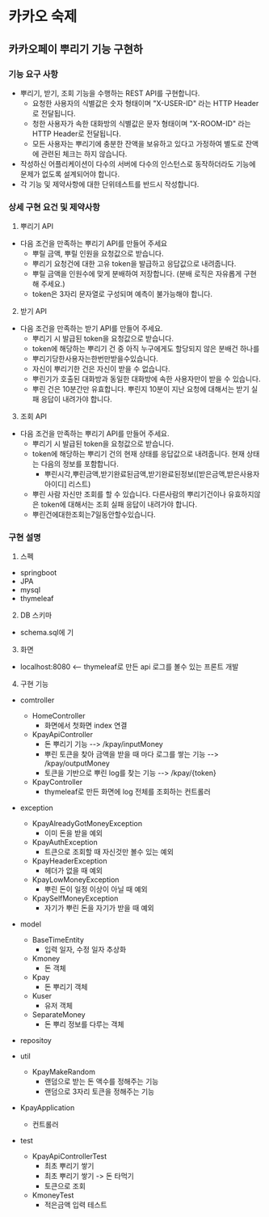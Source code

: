 # 카카오 숙제
## 카카오페이 뿌리기 기능 구현하
### 기능 요구 사항
* 뿌리기, 받기, 조회 기능을 수행하는 REST API를 구현합니다.
    * 요청한 사용자의 식별값은 숫자 형태이며 "X-USER-ID" 라는 HTTP Header로
      전달됩니다.
    * 청한 사용자가 속한 대화방의 식별값은 문자 형태이며 "X-ROOM-ID" 라는
       HTTP Header로 전달됩니다.
    * 모든 사용자는 뿌리기에 충분한 잔액을 보유하고 있다고 가정하여 별도로
      잔액에 관련된 체크는 하지 않습니다.
* 작성하신 어플리케이션이 다수의 서버에 다수의 인스턴스로 동작하더라도 기능에
  문제가 없도록 설계되어야 합니다.
* 각 기능 및 제약사항에 대한 단위테스트를 반드시 작성합니다.

### 상세 구현 요건 및 제약사항
1. 뿌리기 API
* 다음 조건을 만족하는 뿌리기 API를 만들어 주세요
    * 뿌릴 금액, 뿌릴 인원을 요청값으로 받습니다.
    * 뿌리기 요청건에 대한 고유 token을 발급하고 응답값으로 내려줍니다.
    * 뿌릴 금액을 인원수에 맞게 분배하여 저장합니다. (분배 로직은 자유롭게 구현해 주세요.)
    * token은 3자리 문자열로 구성되며 예측이 불가능해야 합니다.    
    
2. 받기 API
* 다음 조건을 만족하는 받기 API를 만들어 주세요.
    * 뿌리기 시 발급된 token을 요청값으로 받습니다.
    * token에 해당하는 뿌리기 건 중 아직 누구에게도 할당되지 않은 분배건 하나를
    * 뿌리기당한사용자는한번만받을수있습니다.
    * 자신이 뿌리기한 건은 자신이 받을 수 없습니다.
    * 뿌린기가 호출된 대화방과 동일한 대화방에 속한 사용자만이 받을 수
      있습니다.
    * 뿌린 건은 10분간만 유효합니다. 뿌린지 10분이 지난 요청에 대해서는 받기
      실패 응답이 내려가야 합니다.
      
3. 조회 API
* 다음 조건을 만족하는 뿌리기 API를 만들어 주세요.
    * 뿌리기 시 발급된 token을 요청값으로 받습니다.
    * token에 해당하는 뿌리기 건의 현재 상태를 응답값으로 내려줍니다. 현재
      상태는 다음의 정보를 포함합니다.
        * 뿌린시각,뿌린금액,받기완료된금액,받기완료된정보([받은금액,받은사용자 아이디] 리스트)
    * 뿌린 사람 자신만 조회를 할 수 있습니다. 다른사람의 뿌리기건이나 유효하지않은 token에 대해서는 조회 실패 응답이 내려가야 합니다.
    * 뿌린건에대한조회는7일동안할수있습니다.

### 구현 설명
1. 스펙
- springboot
- JPA
- mysql
- thymeleaf

2. DB 스키마
- schema.sql에 기

3. 화면
- localhost:8080 <-- thymeleaf로 만든 api 로그를 볼수 있는 프론트 개발

4. 구현 기능
* comtroller
    * HomeController
        - 화면에서 첫화면 index 연결
    * KpayApiController
        - 돈 뿌리기 기능 --> /kpay/inputMoney
        - 뿌린 토큰을 찾아 금액을 받을 때 마다 로그를 쌓는 기능 --> /kpay/outputMoney
        - 토큰을 기반으로 뿌린 log를 찾는 기능 --> /kpay/{token}
    * KpayController
        - thymeleaf로 만든 화면에 log 전체를 조회하는 컨트롤러
* exception
    * KpayAlreadyGotMoneyException
        - 이미 돈을 받을 예외
    * KpayAuthException
        - 트큰으로 조회할 때 자신것만 볼수 있는 예외
    * KpayHeaderException
        - 헤더가 없을 때 예외
    * KpayLowMoneyException
        - 뿌린 돈이 일정 이상이 아닐 때 예외
    * KpaySelfMoneyException      
        - 자기가 뿌린 돈을 자기가 받을 때 예외  
* model
    * BaseTimeEntity
        - 입력 일자, 수정 일자 추상화
    * Kmoney
        - 돈 객체
    * Kpay
        - 돈 뿌리기 객체
    * Kuser
        - 유저 객체
    * SeparateMoney
        - 돈 뿌리 정보를 다루는 객체
* repositoy
* util
    * KpayMakeRandom
        - 랜덤으로 받는 돈 액수를 정해주는 기능
        - 랜덤으로 3자리 토큰을 정해주는 기능
* KpayApplication
    - 컨트롤러
    
* test
    * KpayApiControllerTest
        - 최초 뿌리기 쌓기
        - 최초 뿌리기 쌓기 -> 돈 타먹기
        - 토큰으로 조회  
    * KmoneyTest
        - 적은금액 입력 테스트     